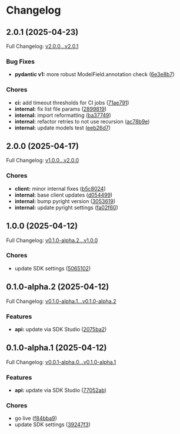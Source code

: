 # Changelog

## 2.0.1 (2025-04-23)

Full Changelog: [v2.0.0...v2.0.1](https://github.com/deepcode-ai/deepcode-python/compare/v2.0.0...v2.0.1)

### Bug Fixes

* **pydantic v1:** more robust ModelField.annotation check ([6e3e8b7](https://github.com/deepcode-ai/deepcode-python/commit/6e3e8b737f65d60f4087b435e388d8d8b8e61d71))


### Chores

* **ci:** add timeout thresholds for CI jobs ([71ae791](https://github.com/deepcode-ai/deepcode-python/commit/71ae791e030afd09bbfbca68b2926cc4e51a5869))
* **internal:** fix list file params ([2899819](https://github.com/deepcode-ai/deepcode-python/commit/2899819d1a93be2b0dcc7f6dcfde07b10ac189be))
* **internal:** import reformatting ([ba37749](https://github.com/deepcode-ai/deepcode-python/commit/ba377490733f895db091245d4499f6b3764d3053))
* **internal:** refactor retries to not use recursion ([ac78b9e](https://github.com/deepcode-ai/deepcode-python/commit/ac78b9ecf7ba5d1bfc7962ad0fdd7a978a3186ba))
* **internal:** update models test ([eeb26d7](https://github.com/deepcode-ai/deepcode-python/commit/eeb26d7f7bb7c7767616b914169391a1aa0ee9f8))

## 2.0.0 (2025-04-17)

Full Changelog: [v1.0.0...v2.0.0](https://github.com/deepcode-ai/deepcode-python/compare/v1.0.0...v2.0.0)

### Chores

* **client:** minor internal fixes ([b5c8024](https://github.com/deepcode-ai/deepcode-python/commit/b5c802419bc5af1e8b250931e5afa0ee0582854b))
* **internal:** base client updates ([d054499](https://github.com/deepcode-ai/deepcode-python/commit/d054499ae1b53f9d7f11c8b8aa523e4cf9ed4c52))
* **internal:** bump pyright version ([3053619](https://github.com/deepcode-ai/deepcode-python/commit/3053619cde6ed3c3efa774f0a8adb44cc2972a10))
* **internal:** update pyright settings ([fa02f60](https://github.com/deepcode-ai/deepcode-python/commit/fa02f6008ecda5c33dc64b024e40e3c6dfdbf067))

## 1.0.0 (2025-04-12)

Full Changelog: [v0.1.0-alpha.2...v1.0.0](https://github.com/deepcode-ai/deepcode-python/compare/v0.1.0-alpha.2...v1.0.0)

### Chores

* update SDK settings ([5065102](https://github.com/deepcode-ai/deepcode-python/commit/50651029711dcc526d244d0519ab456e4caf1aed))

## 0.1.0-alpha.2 (2025-04-12)

Full Changelog: [v0.1.0-alpha.1...v0.1.0-alpha.2](https://github.com/deepcode-ai/deepcode-python/compare/v0.1.0-alpha.1...v0.1.0-alpha.2)

### Features

* **api:** update via SDK Studio ([2075ba2](https://github.com/deepcode-ai/deepcode-python/commit/2075ba2894cbad633fb647c1627a3652d5645e71))

## 0.1.0-alpha.1 (2025-04-12)

Full Changelog: [v0.0.1-alpha.0...v0.1.0-alpha.1](https://github.com/deepcode-ai/deepcode-python/compare/v0.0.1-alpha.0...v0.1.0-alpha.1)

### Features

* **api:** update via SDK Studio ([77052ab](https://github.com/deepcode-ai/deepcode-python/commit/77052ab4747b024d9139b1ef7b642318abc50fda))


### Chores

* go live ([f84bba9](https://github.com/deepcode-ai/deepcode-python/commit/f84bba933078d40d20cb0fc18e56292fff3bba42))
* update SDK settings ([39247f3](https://github.com/deepcode-ai/deepcode-python/commit/39247f3de7b73b0d338bb0e6b8ca6cd6760720a3))
